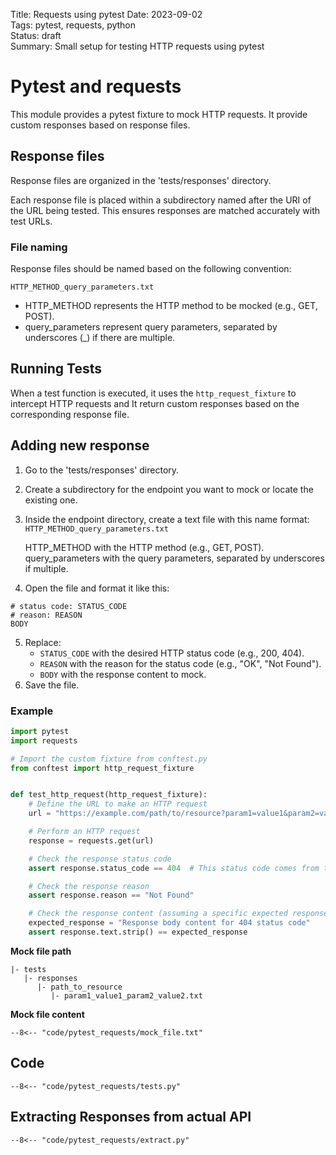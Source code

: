 Title: Requests using pytest
Date: 2023-09-02     
Tags: pytest, requests, python  
Status: draft  
Summary: Small setup for testing HTTP requests using pytest

# Pytest and requests

This module provides a pytest fixture to mock HTTP requests.
It provide custom responses based on response files.

## Response files 

Response files are organized in the 'tests/responses' directory.

Each response file is placed within a subdirectory named after the URI of the URL being tested. 
This ensures responses are matched accurately with test URLs.

### File naming 

Response files should be named based on the following convention:

``` .text
HTTP_METHOD_query_parameters.txt
```

- HTTP_METHOD represents the HTTP method to be mocked (e.g., GET, POST).
- query_parameters represent query parameters, separated by underscores (_) if there are multiple.

## Running Tests

When a test function is executed, it uses the `http_request_fixture` to intercept HTTP requests and 
It return custom responses based on the corresponding response file.

## Adding new response

1. Go to the 'tests/responses' directory.
2. Create a subdirectory for the endpoint you want to mock or locate the existing one.
3. Inside the endpoint directory, create a text file with this name format:
   `HTTP_METHOD_query_parameters.txt`

   HTTP_METHOD with the HTTP method (e.g., GET, POST).
   query_parameters with the query parameters, separated by underscores if multiple.
4. Open the file and format it like this:

``` text
# status code: STATUS_CODE
# reason: REASON
BODY
```

5. Replace:
    - `STATUS_CODE` with the desired HTTP status code (e.g., 200, 404).
    - `REASON` with the reason for the status code (e.g., "OK", "Not Found").
    - `BODY` with the response content to mock.
6. Save the file.


### Example


``` python
import pytest
import requests

# Import the custom fixture from conftest.py
from conftest import http_request_fixture


def test_http_request(http_request_fixture):
    # Define the URL to make an HTTP request
    url = "https://example.com/path/to/resource?param1=value1&param2=value2"

    # Perform an HTTP request
    response = requests.get(url)

    # Check the response status code
    assert response.status_code == 404  # This status code comes from the response file

    # Check the response reason
    assert response.reason == "Not Found"

    # Check the response content (assuming a specific expected response in the file)
    expected_response = "Response body content for 404 status code"
    assert response.text.strip() == expected_response

```


**Mock file path**

``` .shell
|- tests
   |- responses
      |- path_to_resource
         |- param1_value1_param2_value2.txt
```

**Mock file content**

``` { .text }
--8<-- "code/pytest_requests/mock_file.txt"
```


## Code

``` { .python }
--8<-- "code/pytest_requests/tests.py"
```


## Extracting Responses from actual API

``` { .python }
--8<-- "code/pytest_requests/extract.py"
```
